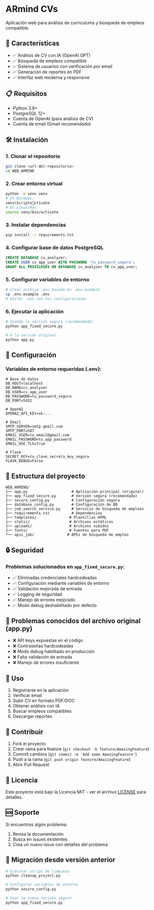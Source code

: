 # ARmind CVs

Aplicación web para análisis de currículums y búsqueda de empleos compatible.

## 🚀 Características

- ✅ Análisis de CV con IA (OpenAI GPT)
- ✅ Búsqueda de empleos compatible
- ✅ Sistema de usuarios con verificación por email
- ✅ Generación de reportes en PDF
- ✅ Interfaz web moderna y responsive

## 📋 Requisitos

- Python 3.8+
- PostgreSQL 12+
- Cuenta de OpenAI (para análisis de CV)
- Cuenta de email (Gmail recomendado)

## 🛠️ Instalación

### 1. Clonar el repositorio
```bash
git clone <url-del-repositorio>
cd WEB_ARMIND
```

### 2. Crear entorno virtual
```bash
python -m venv venv
# En Windows:
venv\Scriptsctivate
# En Linux/Mac:
source venv/bin/activate
```

### 3. Instalar dependencias
```bash
pip install -r requirements.txt
```

### 4. Configurar base de datos PostgreSQL
```sql
CREATE DATABASE cv_analyzer;
CREATE USER cv_app_user WITH PASSWORD 'tu_password_segura';
GRANT ALL PRIVILEGES ON DATABASE cv_analyzer TO cv_app_user;
```

### 5. Configurar variables de entorno
```bash
# Crear archivo .env basado en .env.example
cp .env.example .env
# Editar .env con tus configuraciones
```

### 6. Ejecutar la aplicación
```bash
# Usando la versión segura (recomendado)
python app_fixed_secure.py

# O la versión original
python app.py
```

## 🔧 Configuración

### Variables de entorno requeridas (.env):

```env
# Base de datos
DB_HOST=localhost
DB_NAME=cv_analyzer
DB_USER=cv_app_user
DB_PASSWORD=tu_password_segura
DB_PORT=5432

# OpenAI
OPENAI_API_KEY=sk-...

# Email
SMTP_SERVER=smtp.gmail.com
SMTP_PORT=587
EMAIL_USER=tu_email@gmail.com
EMAIL_PASSWORD=tu_app_password
EMAIL_USE_TLS=True

# Flask
SECRET_KEY=tu_clave_secreta_muy_segura
FLASK_DEBUG=False
```

## 📁 Estructura del proyecto

```
WEB_ARMIND/
├── app.py                    # Aplicación principal (original)
├── app_fixed_secure.py       # Versión segura (recomendada)
├── secure_config.py          # Configuración segura
├── database_config.py        # Configuración de BD
├── job_search_service.py     # Servicio de búsqueda de empleos
├── requirements.txt          # Dependencias
├── templates/               # Plantillas HTML
├── static/                  # Archivos estáticos
├── uploads/                 # Archivos subidos
├── fonts/                   # Fuentes para PDF
└── apis_job/               # APIs de búsqueda de empleo
```

## 🔒 Seguridad

### Problemas solucionados en `app_fixed_secure.py`:

- ✅ Eliminadas credenciales hardcodeadas
- ✅ Configuración mediante variables de entorno
- ✅ Validación mejorada de entrada
- ✅ Logging de seguridad
- ✅ Manejo de errores mejorado
- ✅ Modo debug deshabilitado por defecto

## 🚨 Problemas conocidos del archivo original (app.py)

- ❌ API keys expuestas en el código
- ❌ Contraseñas hardcodeadas
- ❌ Modo debug habilitado en producción
- ❌ Falta validación de entrada
- ❌ Manejo de errores insuficiente

## 📝 Uso

1. Registrarse en la aplicación
2. Verificar email
3. Subir CV en formato PDF/DOC
4. Obtener análisis con IA
5. Buscar empleos compatibles
6. Descargar reportes

## 🤝 Contribuir

1. Fork el proyecto
2. Crear rama para feature (`git checkout -b feature/AmazingFeature`)
3. Commit cambios (`git commit -m 'Add some AmazingFeature'`)
4. Push a la rama (`git push origin feature/AmazingFeature`)
5. Abrir Pull Request

## 📄 Licencia

Este proyecto está bajo la Licencia MIT - ver el archivo [LICENSE](LICENSE) para detalles.

## 🆘 Soporte

Si encuentras algún problema:

1. Revisa la documentación
2. Busca en issues existentes
3. Crea un nuevo issue con detalles del problema

## 🔄 Migración desde versión anterior

```bash
# Ejecutar script de limpieza
python cleanup_project.py

# Configurar variables de entorno
python secure_config.py

# Usar la nueva versión segura
python app_fixed_secure.py
```
